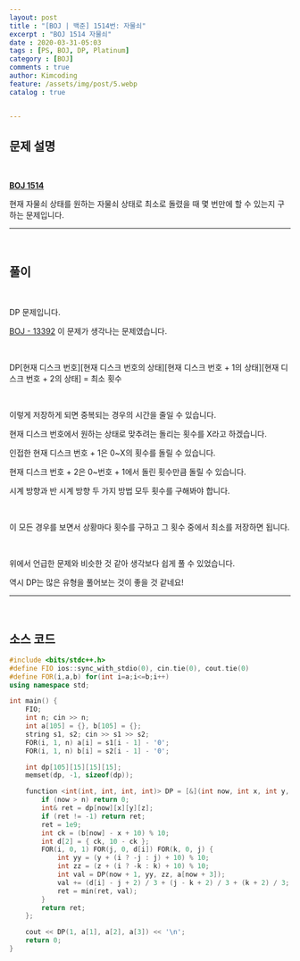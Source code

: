 ```yaml
---
layout: post
title : "[BOJ | 백준] 1514번: 자물쇠"
excerpt : "BOJ 1514 자물쇠"
date : 2020-03-31-05:03
tags : [PS, BOJ, DP, Platinum]
category : [BOJ]
comments : true
author: Kimcoding
feature: /assets/img/post/5.webp
catalog : true


---
```




## 문제 설명



<br/>

**[BOJ 1514](https://www.acmicpc.net/problem/1514)**

현재 자물쇠 상태를 원하는 자물쇠 상태로 최소로 돌렸을 때 몇 번만에 할 수 있는지 구하는 문제입니다.

---

<br/>

## 풀이

<br/>

DP 문제입니다.

[BOJ - 13392](https://www.acmicpc.net/problem/13392) 이 문제가 생각나는 문제였습니다.

<br/>

DP[현재 디스크 번호][현재 디스크 번호의 상태][현재 디스크 번호 + 1의 상태][현재 디스크 번호 + 2의 상태] = 최소 횟수

<br/>

이렇게 저장하게 되면 중복되는 경우의 시간을 줄일 수 있습니다.

현재 디스크 번호에서 원하는 상태로 맞추려는 돌리는 횟수를 X라고 하겠습니다.

인접한 현재 디스크 번호 + 1은 0~X의 횟수를 돌릴 수 있습니다.

현재 디스크 번호 + 2은 0~번호 + 1에서 돌린 횟수만큼 돌릴 수 있습니다.

시계 방향과 반 시계 방향 두 가지 방법 모두 횟수를 구해봐야 합니다.

<br/>

이 모든 경우를 보면서 상황마다 횟수를 구하고 그 횟수 중에서 최소를 저장하면 됩니다.

<br/>

위에서 언급한 문제와 비슷한 것 같아 생각보다 쉽게 풀 수 있었습니다.

역시 DP는 많은 유형을 풀어보는 것이 좋을 것 같네요!

---

<br/>

## <i class="fa fa-code"></i> 소스 코드

```cpp
#include <bits/stdc++.h>
#define FIO ios::sync_with_stdio(0), cin.tie(0), cout.tie(0)
#define FOR(i,a,b) for(int i=a;i<=b;i++)
using namespace std;

int main() {
	FIO;
	int n; cin >> n;
	int a[105] = {}, b[105] = {};
	string s1, s2; cin >> s1 >> s2;
	FOR(i, 1, n) a[i] = s1[i - 1] - '0';
	FOR(i, 1, n) b[i] = s2[i - 1] - '0';

	int dp[105][15][15][15];
	memset(dp, -1, sizeof(dp));

	function <int(int, int, int, int)> DP = [&](int now, int x, int y, int z) {
		if (now > n) return 0;
		int& ret = dp[now][x][y][z];
		if (ret != -1) return ret;
		ret = 1e9;
		int ck = (b[now] - x + 10) % 10;
		int d[2] = { ck, 10 - ck };
		FOR(i, 0, 1) FOR(j, 0, d[i]) FOR(k, 0, j) {
			int yy = (y + (i ? -j : j) + 10) % 10;
			int zz = (z + (i ? -k : k) + 10) % 10;
			int val = DP(now + 1, yy, zz, a[now + 3]);
			val += (d[i] - j + 2) / 3 + (j - k + 2) / 3 + (k + 2) / 3;
			ret = min(ret, val);
		}
		return ret;
	};

	cout << DP(1, a[1], a[2], a[3]) << '\n';
	return 0;
}
```

